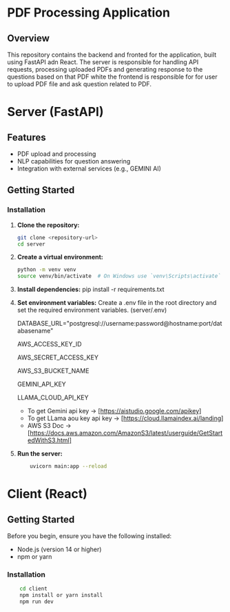 # PDF Processing Application

## Overview

This repository contains the backend and fronted for the application, built using FastAPI adn React. The server is responsible for handling API requests, processing uploaded PDFs and generating response to the questions based on that PDF white the frontend is responsible for for user to upload PDF file and ask question related to PDF.

# Server (FastAPI)

## Features

- PDF upload and processing
- NLP capabilities for question answering
- Integration with external services (e.g., GEMINI AI)

## Getting Started

### Installation

1. **Clone the repository:**

   ```bash
   git clone <repository-url>
   cd server

   ```

2. **Create a virtual environment:**
   ```bash
   python -m venv venv
   source venv/bin/activate  # On Windows use `venv\Scripts\activate`
   ```
3. **Install dependencies:**
   pip install -r requirements.txt

4. **Set environment variables:**
   Create a .env file in the root directory and set the required environment variables. (server/.env)

   DATABASE_URL="postgresql://username:password@hostname:port/databasename"

   AWS_ACCESS_KEY_ID

   AWS_SECRET_ACCESS_KEY

   AWS_S3_BUCKET_NAME

   GEMINI_API_KEY
   
   LLAMA_CLOUD_API_KEY

   - To get Gemini api key -> [https://aistudio.google.com/apikey]
   - To get LLama aou key api key -> [https://cloud.llamaindex.ai/landing]
   - AWS S3 Doc -> [https://docs.aws.amazon.com/AmazonS3/latest/userguide/GetStartedWithS3.html]

5. **Run the server:**
   ```bash
       uvicorn main:app --reload
   ```

# Client (React)

## Getting Started

Before you begin, ensure you have the following installed:

- Node.js (version 14 or higher)
- npm or yarn

### Installation

```bash
    cd client
    npm install or yarn install
    npm run dev
```
